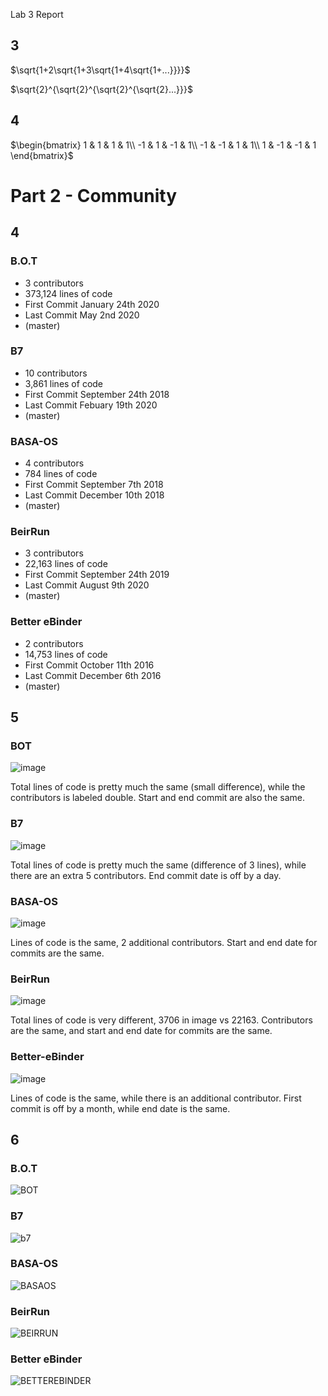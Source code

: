 Lab 3 Report

## 3
$\sqrt{1+2\sqrt{1+3\sqrt{1+4\sqrt{1+...}}}}$

$\sqrt{2}^{\sqrt{2}^{\sqrt{2}^{\sqrt{2}...}}}$

## 4
$\begin{bmatrix}
1 & 1 & 1 & 1\\
-1 & 1 & -1 & 1\\
-1 & -1 & 1 & 1\\
1 & -1 & -1 & 1
\end{bmatrix}$

# Part 2 - Community

## 4

### B.O.T

- 3 contributors
- 373,124 lines of code
- First Commit January 24th 2020
- Last Commit May 2nd 2020
- (master)

### B7

- 10 contributors
- 3,861 lines of code
- First Commit September 24th 2018
- Last Commit Febuary 19th 2020
- (master)

### BASA-OS

- 4 contributors
- 784 lines of code
- First Commit September 7th 2018
- Last Commit December 10th 2018
- (master)

### BeirRun

- 3 contributors
- 22,163 lines of code
- First Commit September 24th 2019
- Last Commit August 9th 2020
- (master)

### Better eBinder

- 2 contributors
- 14,753 lines of code
- First Commit October 11th 2016
- Last Commit December 6th 2016
- (master)

## 5

### BOT
![image](https://user-images.githubusercontent.com/66571652/151616640-d2cb59ad-def7-420f-be37-ca06edbe0820.png)

Total lines of code is pretty much the same (small difference), while the contributors is labeled double. Start and end commit are also the same.

### B7
![image](https://user-images.githubusercontent.com/66571652/151616437-001ac475-10a0-4474-beff-55ccf8facc20.png)

Total lines of code is pretty much the same (difference of 3 lines), while there are an extra 5 contributors. End commit date is off by a day.

### BASA-OS
![image](https://user-images.githubusercontent.com/66571652/151616481-0f02bd6e-d7ed-4dbb-bff8-2848952a523c.png)

Lines of code is the same, 2 additional contributors. Start and end date for commits are the same.

### BeirRun
![image](https://user-images.githubusercontent.com/66571652/151616407-eaab27ba-6f15-4642-a5d3-cc3da714631d.png)

Total lines of code is very different, 3706 in image vs 22163. Contributors are the same, and start and end date for commits are the same.

### Better-eBinder
![image](https://user-images.githubusercontent.com/66571652/151616503-8f9ef18a-e50f-4cfc-ba01-0ae0b77b3205.png)

Lines of code is the same, while there is an additional contributor. First commit is off by a month, while end date is the same.

## 6

### B.O.T

![BOT](https://youtu.be/7yOwpPv27is)

### B7

![b7](https://youtu.be/KyLP_PYUkI4)

### BASA-OS

![BASAOS](https://youtu.be/Duv6WZshL1I)

### BeirRun

![BEIRRUN](https://youtu.be/hW4t6pscJwA)

### Better eBinder

![BETTEREBINDER](https://youtu.be/LpY3XP5FCTc)
